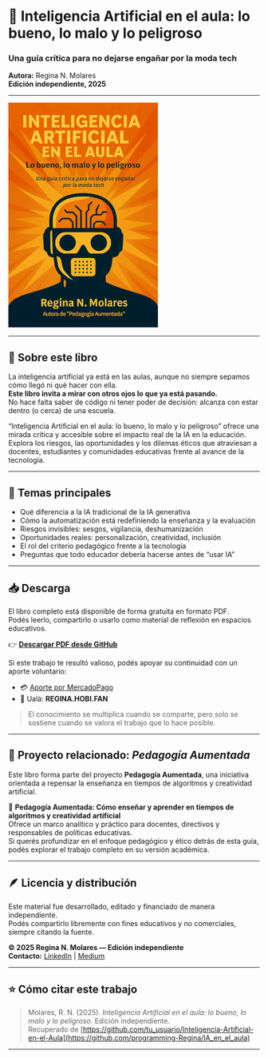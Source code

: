 # 🧠 Inteligencia Artificial en el aula: lo bueno, lo malo y lo peligroso
### Una guía crítica para no dejarse engañar por la moda tech  
**Autora:** Regina N. Molares  
**Edición independiente, 2025**

---

![Portada del libro](IA_en_el_aula_PORTADA.png)

---

## 📘 Sobre este libro

La inteligencia artificial ya está en las aulas, aunque no siempre sepamos cómo llegó ni qué hacer con ella.  
**Este libro invita a mirar con otros ojos lo que ya está pasando.**  
No hace falta saber de código ni tener poder de decisión: alcanza con estar dentro (o cerca) de una escuela.

“Inteligencia Artificial en el aula: lo bueno, lo malo y lo peligroso” ofrece una mirada crítica y accesible sobre el impacto real de la IA en la educación.  
Explora los riesgos, las oportunidades y los dilemas éticos que atraviesan a docentes, estudiantes y comunidades educativas frente al avance de la tecnología.

---

## 🧩 Temas principales

- Qué diferencia a la IA tradicional de la IA generativa  
- Cómo la automatización está redefiniendo la enseñanza y la evaluación  
- Riesgos invisibles: sesgos, vigilancia, deshumanización  
- Oportunidades reales: personalización, creatividad, inclusión  
- El rol del criterio pedagógico frente a la tecnología  
- Preguntas que todo educador debería hacerse antes de “usar IA”

---

## 📥 Descarga

El libro completo está disponible de forma gratuita en formato PDF.  
Podés leerlo, compartirlo o usarlo como material de reflexión en espacios educativos.  

👉 **[Descargar PDF desde GitHub](https://github.com/programming-Regina/IA_en_el_aula/blob/950bc8cb6f575c35006502a5ee76bd2bd1124a58/Inteligencia_Artificial_en_el_aula_-_Regina_N_Molares.pdf)**  

Si este trabajo te resultó valioso, podés apoyar su continuidad con un aporte voluntario:

- 💳 [Aporte por MercadoPago](https://link.mercadopago.com.ar/dataregina)  
- 💸 Ualá: **REGINA.HOBI.FAN**

> El conocimiento se multiplica cuando se comparte, pero solo se sostiene cuando se valora el trabajo que lo hace posible.

---

## 🧠 Proyecto relacionado: *Pedagogía Aumentada*

Este libro forma parte del proyecto **Pedagogía Aumentada**, una iniciativa orientada a repensar la enseñanza en tiempos de algoritmos y creatividad artificial.

📖 **Pedagogía Aumentada: Cómo enseñar y aprender en tiempos de algoritmos y creatividad artificial**  
Ofrece un marco analítico y práctico para docentes, directivos y responsables de políticas educativas.  
Si querés profundizar en el enfoque pedagógico y ético detrás de esta guía, podés explorar el trabajo completo en su versión académica.

---

## 🪶 Licencia y distribución

Este material fue desarrollado, editado y financiado de manera independiente.  
Podés compartirlo libremente con fines educativos y no comerciales, siempre citando la fuente.  

**© 2025 Regina N. Molares — Edición independiente**  
**Contacto:** [LinkedIn](https://www.linkedin.com/in/regina-molares/) | [Medium](https://medium.com/@data.regina.cursos)

---

## ⭐ Cómo citar este trabajo

> Molares, R. N. (2025). *Inteligencia Artificial en el aula: lo bueno, lo malo y lo peligroso.* Edición independiente.  
> Recuperado de [https://github.com/tu_usuario/Inteligencia-Artificial-en-el-Aula](https://github.com/programming-Regina/IA_en_el_aula)

---

